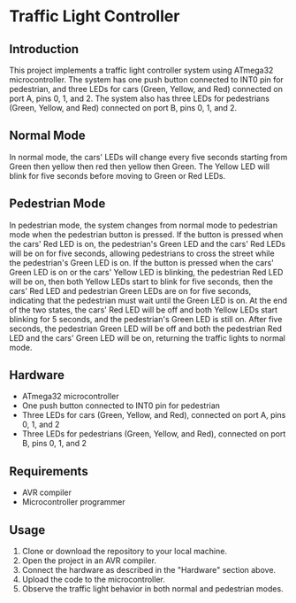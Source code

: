 # Traffic Light Controller

## Introduction
This project implements a traffic light controller system using ATmega32 microcontroller. The system has one push button connected to INT0 pin for pedestrian, and three LEDs for cars (Green, Yellow, and Red) connected on port A, pins 0, 1, and 2. The system also has three LEDs for pedestrians (Green, Yellow, and Red) connected on port B, pins 0, 1, and 2.

## Normal Mode
In normal mode, the cars' LEDs will change every five seconds starting from Green then yellow then red then yellow then Green. The Yellow LED will blink for five seconds before moving to Green or Red LEDs.

## Pedestrian Mode
In pedestrian mode, the system changes from normal mode to pedestrian mode when the pedestrian button is pressed. If the button is pressed when the cars' Red LED is on, the pedestrian's Green LED and the cars' Red LEDs will be on for five seconds, allowing pedestrians to cross the street while the pedestrian's Green LED is on. If the button is pressed when the cars' Green LED is on or the cars' Yellow LED is blinking, the pedestrian Red LED will be on, then both Yellow LEDs start to blink for five seconds, then the cars' Red LED and pedestrian Green LEDs are on for five seconds, indicating that the pedestrian must wait until the Green LED is on. At the end of the two states, the cars' Red LED will be off and both Yellow LEDs start blinking for 5 seconds, and the pedestrian's Green LED is still on. After five seconds, the pedestrian Green LED will be off and both the pedestrian Red LED and the cars' Green LED will be on, returning the traffic lights to normal mode.

## Hardware
- ATmega32 microcontroller
- One push button connected to INT0 pin for pedestrian
- Three LEDs for cars (Green, Yellow, and Red), connected on port A, pins 0, 1, and 2
- Three LEDs for pedestrians (Green, Yellow, and Red), connected on port B, pins 0, 1, and 2

## Requirements
- AVR compiler
- Microcontroller programmer

## Usage
1. Clone or download the repository to your local machine.
2. Open the project in an AVR compiler.
3. Connect the hardware as described in the "Hardware" section above.
4. Upload the code to the microcontroller.
5. Observe the traffic light behavior in both normal and pedestrian modes.
